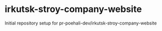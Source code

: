# irkutsk-stroy-company-website

Initial repository setup for pr-poehali-dev/irkutsk-stroy-company-website